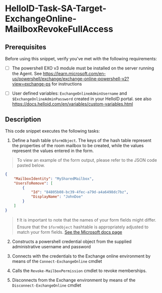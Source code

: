 # HelloID-Task-SA-Target-ExchangeOnline-MailboxRevokeFullAccess

## Prerequisites
Before using this snippet, verify you've met with the following requirements:
- [ ] The powershell EXO v3 module must be installed on the server running the Agent. See
https://learn.microsoft.com/en-us/powershell/exchange/exchange-online-powershell-v2?view=exchange-ps for instructions

- [ ] User defined variables: `ExchangeOnlineAdminUsername` and `$ExchangeOnlineAdminPassword` created in your HelloID portal.
  see also https://docs.helloid.com/en/variables/custom-variables.html

## Description

This code snippet executes the following tasks:

1. Define a hash table `$formObject`. The keys of the hash table represent the properties of the room mailbox to be created, while the values represent the values entered in the form.

> To view an example of the form output, please refer to the JSON code pasted below.

```json
{
    "MailboxIdentity": "MySharedMailbox",
    "UsersToRemove": [
        {
            "Id": "84805b08-bc39-4fec-a79d-a4a6498dc7bz",
            "DisplayName": "JohnDoe"
        }
    ]
}
```

> :exclamation: It is important to note that the names of your form fields might differ. Ensure that the `$formObject` hashtable is appropriately adjusted to match your form fields. [See the Microsoft docs page](https://learn.microsoft.com/en-us/powershell/module/exchange/remove-mailboxpermission?view=exchange-ps)

2. Constructs a powershell credential object from the supplied administrative username and password

3. Connects with the credentials to the Exchange online environment by means of the `Connect-ExchangeOnline` cmdlet

4. Calls the `Revoke-MailboxPermission` cmdlet to revoke memberships.

5. Disconnects from the Exchange environment by means of the `Disconnect-ExchangeOnline` cmdlet
